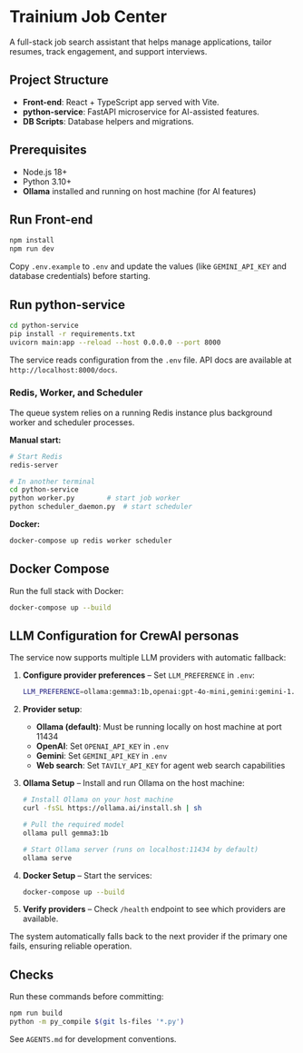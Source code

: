 # Trainium Job Center

A full-stack job search assistant that helps manage applications, tailor resumes, track engagement, and support interviews.

## Project Structure

- **Front-end**: React + TypeScript app served with Vite.
- **python-service**: FastAPI microservice for AI-assisted features.
- **DB Scripts**: Database helpers and migrations.

## Prerequisites

- Node.js 18+
- Python 3.10+
- **Ollama** installed and running on host machine (for AI features)

## Run Front-end

```bash
npm install
npm run dev
```

Copy `.env.example` to `.env` and update the values (like `GEMINI_API_KEY` and database credentials) before starting.

## Run python-service

```bash
cd python-service
pip install -r requirements.txt
uvicorn main:app --reload --host 0.0.0.0 --port 8000
```

The service reads configuration from the `.env` file. API docs are available at `http://localhost:8000/docs`.

### Redis, Worker, and Scheduler

The queue system relies on a running Redis instance plus background worker and scheduler processes.

**Manual start:**

```bash
# Start Redis
redis-server

# In another terminal
cd python-service
python worker.py        # start job worker
python scheduler_daemon.py  # start scheduler
```

**Docker:**

```bash
docker-compose up redis worker scheduler
```

## Docker Compose

Run the full stack with Docker:

```bash
docker-compose up --build
```

## LLM Configuration for CrewAI personas

The service now supports multiple LLM providers with automatic fallback:

1. **Configure provider preferences** – Set `LLM_PREFERENCE` in `.env`:

   ```bash
   LLM_PREFERENCE=ollama:gemma3:1b,openai:gpt-4o-mini,gemini:gemini-1.5-flash
   ```

2. **Provider setup**:
   - **Ollama (default)**: Must be running locally on host machine at port 11434
   - **OpenAI**: Set `OPENAI_API_KEY` in `.env`
   - **Gemini**: Set `GEMINI_API_KEY` in `.env`
   - **Web search**: Set `TAVILY_API_KEY` for agent web search capabilities

3. **Ollama Setup** – Install and run Ollama on the host machine:

   ```bash
   # Install Ollama on your host machine
   curl -fsSL https://ollama.ai/install.sh | sh
   
   # Pull the required model
   ollama pull gemma3:1b
   
   # Start Ollama server (runs on localhost:11434 by default)
   ollama serve
   ```

4. **Docker Setup** – Start the services:

   ```bash
   docker-compose up --build
   ```

5. **Verify providers** – Check `/health` endpoint to see which providers are available.

The system automatically falls back to the next provider if the primary one fails, ensuring reliable operation.

## Checks

Run these commands before committing:

```bash
npm run build
python -m py_compile $(git ls-files '*.py')
```

See `AGENTS.md` for development conventions.
